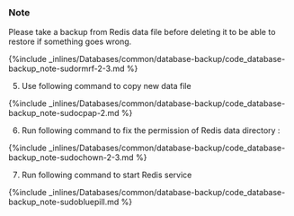 <!-- post: -->


### Note

Please take a backup from Redis data file before deleting it to be able to restore if something goes wrong.






{%include _inlines/Databases/common/database-backup/code_database-backup_note-sudormrf-2-3.md %}




5. Use following command to copy new data file 



{%include _inlines/Databases/common/database-backup/code_database-backup_note-sudocpap-2.md %}




6. Run following command to fix the permission of Redis data directory :



{%include _inlines/Databases/common/database-backup/code_database-backup_note-sudochown-2-3.md %}




7. Run following command to start Redis service



{%include _inlines/Databases/common/database-backup/code_database-backup_note-sudobluepill.md %}




